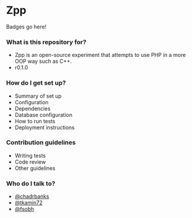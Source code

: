 # Zpp

Badges go here!

### What is this repository for? ###

* Zpp is an open-source experiment that attempts to use PHP in a more OOP way such as C++.
* r0.1.0

### How do I get set up? ###

* Summary of set up
* Configuration
* Dependencies
* Database configuration
* How to run tests
* Deployment instructions

### Contribution guidelines ###

* Writing tests
* Code review
* Other guidelines

### Who do I talk to? ###

* [@chadrbanks](https://twitter.com/Chadrbanks)
* [@tkamin72](https://github.com/tkamin72)
* [@fsobh](https://github.com/fsobh)